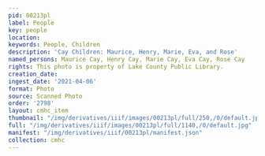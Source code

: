 ```yaml
---
pid: 00213pl
label: People
key: people
location: 
keywords: People, Children
description: 'Cay Children: Maurice, Henry, Marie, Eva, and Rose'
named_persons: Maurice Cay, Henry Cay, Marie Cay, Eva Cay, Rose Cay
rights: This photo is property of Lake County Public Library.
creation_date: 
ingest_date: '2021-04-06'
format: Photo
source: Scanned Photo
order: '2798'
layout: cmhc_item
thumbnail: "/img/derivatives/iiif/images/00213pl/full/250,/0/default.jpg"
full: "/img/derivatives/iiif/images/00213pl/full/1140,/0/default.jpg"
manifest: "/img/derivatives/iiif/00213pl/manifest.json"
collection: cmhc
---
```

